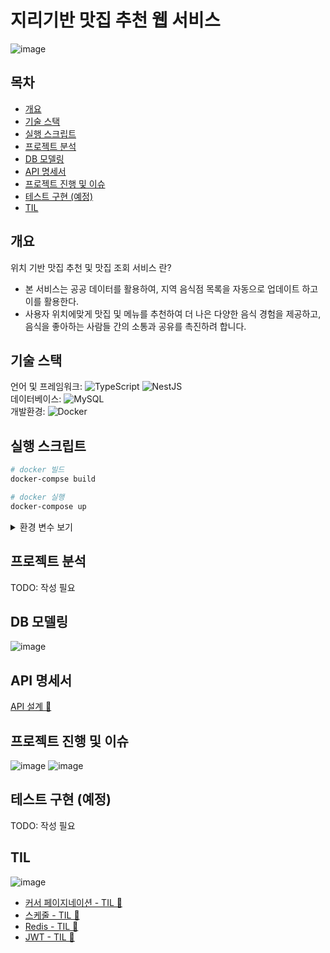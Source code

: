 # 지리기반 맛집 추천 웹 서비스 
![image](https://github.com/developersomin/2-gis-best-restaurant/assets/127207131/013c1556-c7e4-4824-91a5-d1cab93fad2d)
 

## 목차

-   [개요](#개요)
-   [기술 스택](#기술-스택)
-   [실행 스크립트](#실행-스크립트)
-   [프로젝트 분석](#프로젝트-분석)
-   [DB 모델링](#DB-모델링)
-   [API 명세서](#api-명세서)
-   [프로젝트 진행 및 이슈](#프로젝트-진행-및-이슈-)
-   [테스트 구현 (예정)](#테스트-구현-예정)
-   [TIL](#til)

## 개요

위치 기반 맛집 추천 및 맛집 조회 서비스 란?

-   본 서비스는 공공 데이터를 활용하여, 지역 음식점 목록을 자동으로 업데이트 하고 이를 활용한다.
-   사용자 위치에맞게 맛집 및 메뉴를 추천하여 더 나은 다양한 음식 경험을 제공하고, 음식을 좋아하는 사람들 간의 소통과 공유를 촉진하려 합니다.


## 기술 스택

언어 및 프레임워크: ![TypeScript](https://img.shields.io/badge/typescript-%23007ACC.svg?style=for-the-badge&logo=typescript&logoColor=white) ![NestJS](https://img.shields.io/badge/nestjs-%23E0234E.svg?style=for-the-badge&logo=nestjs&logoColor=white)</br>
데이터베이스: ![MySQL](https://img.shields.io/badge/mysql-%2300f.svg?style=for-the-badge&logo=mysql&logoColor=white)</br>
개발환경: ![Docker](https://img.shields.io/badge/docker-%230db7ed.svg?style=for-the-badge&logo=docker&logoColor=white)</br>

## 실행 스크립트

```bash
# docker 빌드
docker-compse build

# docker 실행
docker-compose up 
```
<details>
<summary> 환경 변수 보기 </summary>

```
# 데이터베이스 연결
DATABASE_HOST=
DATABASE_PORT=
DATABASE_USERNAME=
DATABASE_PASSWORD=
DATABASE_DATABASE=

# Redis
REDIS_PORT=

# 오픈API 인증키
OPEN_API_KEY=
OPEN_API_TYPE=

#비밀번호 암호화
HASH_SALT=

#JWT
JWT_SECRET=

#discord webhook
DISCORD_WEB_HOOK=
```
</details>

## 프로젝트 분석

TODO: 작성 필요

## DB 모델링
![image](https://github.com/developersomin/2-gis-best-restaurant/assets/127207131/847e1c76-007c-49fd-9dbf-c2d50a241cb5)


## API 명세서
[API 설계 🔗 ](https://www.notion.so/2-gis-best-restaurant-3a47b2706aad415d9e560e8a5ede061f?p=8ed3697f50e14fd1a777cfa7ce20cf37&pm=s) 

## 프로젝트 진행 및 이슈 
![image](https://github.com/developersomin/2-gis-best-restaurant/assets/127207131/8b83cd26-f54d-436b-8ccb-b5a431e82515)
![image](https://github.com/developersomin/2-gis-best-restaurant/assets/127207131/b74c02e0-a50c-4c22-9d3f-bd0bce299be7)
## 테스트 구현 (예정)

TODO: 작성 필요


## TIL
![image](https://github.com/developersomin/2-gis-best-restaurant/assets/127207131/c0c57b16-5359-4d18-8d46-f77b18c813bf)
-   [커서 페이지네이션 - TIL 🔗](https://www.notion.so/cc7ae2f7ac1d484c81ff06cba95cc876)
-   [스케줄 - TIL 🔗](https://www.notion.so/0adb299a733b4f4186ea1c290110b30d)
-   [Redis - TIL 🔗](https://www.notion.so/Redis-8c1e9292148b469a9118f32b62ea5060)
-   [JWT - TIL 🔗](https://www.notion.so/JWT-72b1adbf025d42b88d5784ba838ebaad)

